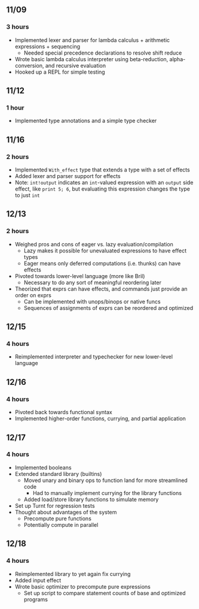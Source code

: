 ## 11/09
### 3 hours
- Implemented lexer and parser for lambda calculus + arithmetic expressions + sequencing
    - Needed special precedence declarations to resolve shift reduce
- Wrote basic lambda calculus interpreter using beta-reduction, alpha-conversion, and recursive evaluation
- Hooked up a REPL for simple testing

## 11/12
### 1 hour
- Implemented type annotations and a simple type checker

## 11/16
### 2 hours
- Implemented `With_effect` type that extends a type with a set of effects
- Added lexer and parser support for effects
- Note: `int!output` indicates an `int`-valued expression with an `output` side effect, like `print 5; 6`, but evaluating this expression changes the type to just `int`

## 12/13
### 2 hours
- Weighed pros and cons of eager vs. lazy evaluation/compilation
    - Lazy makes it possible for unevaluated expressions to have effect types
    - Eager means only deferred computations (i.e. thunks) can have effects
- Pivoted towards lower-level language (more like Bril)
    - Necessary to do any sort of meaningful reordering later
- Theorized that exprs can have effects, and commands just provide an order on exprs
    - Can be implemented with unops/binops or native funcs
    - Sequences of assignments of exprs can be reordered and optimized

## 12/15
### 4 hours
- Reimplemented interpreter and typechecker for new lower-level language

## 12/16
### 4 hours
- Pivoted back towards functional syntax
- Implemented higher-order functions, currying, and partial application

## 12/17
### 4 hours
- Implemented booleans
- Extended standard library (builtins)
    - Moved unary and binary ops to function land for more streamlined code
        - Had to manually implement currying for the library functions
    - Added load/store library functions to simulate memory
- Set up Turnt for regression tests
- Thought about advantages of the system
    - Precompute pure functions
    - Potentially compute in parallel

## 12/18
### 4 hours
- Reimplemented library to yet again fix currying
- Added input effect
- Wrote basic optimizer to precompute pure expressions
    - Set up script to compare statement counts of base and optimized programs
